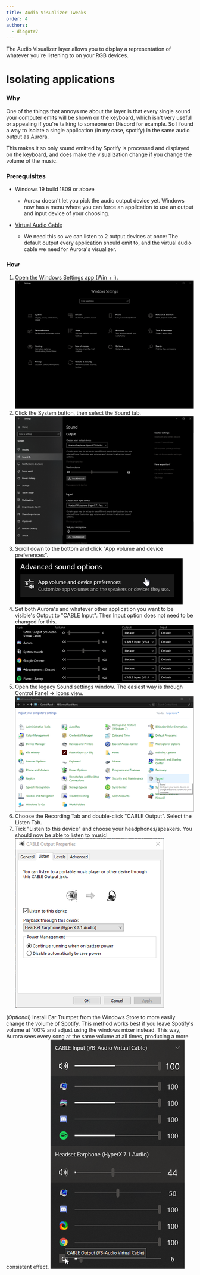 ```yaml
---
title: Audio Visualizer Tweaks
order: 4
authors:
  - diogotr7
---
```


The Audio Visualizer layer allows you to display a representation of whatever you're listening to on your RGB devices.


# Isolating applications

### Why
One of the things that annoys me about the layer is that every single sound your computer emits will be shown on the keyboard, which isn't very useful or appealing if you're talking to someone on Discord for example. So I found a way to isolate a single application (in my case, spotify) in the same audio output as Aurora.

This makes it so only sound emitted by Spotify is processed and displayed on the keyboard, and does make the visualization change if you change the volume of the music.

### Prerequisites
* Windows 19 build 1809 or above
  - Aurora doesn't let you pick the audio output device yet. Windows now has a menu where you can force an application to use an output and input device of your choosing.

* [Virtual Audio Cable](https://www.vb-audio.com/Cable/)
  - We need this so we can listen to 2 output devices at once: The default output every application should emit to, and the virtual audio cable we need for Aurora's visualizer.

### How
1. Open the Windows Settings app (Win + i).
  ![Windows settings app](/img/docs/windows-settings-app.png)
2. Click the System button, then select the Sound tab.
  ![Windows Sound tab](/img/docs/windows-settings-sound.png)
3. Scroll down to the bottom and click "App volume and device preferences".
  ![App volume and device preferences](/img/docs/windows-app-volume-preferences.png)
4. Set both Aurora's and whatever other application you want to be visible's Output to "CABLE Input". Then Input option does not need to be changed for this.
  ![App Volumes](/img/docs/windows-app-volumes.png)
5. Open the legacy Sound settings window. The easiest way is through Control Panel -> Icons view.
  ![Control Panel](/img/docs/windows-control-panel.png)
6. Choose the Recording Tab and double-click "CABLE Output". Select the Listen Tab.
7. Tick "Listen to this device" and choose your headphones/speakers. You should now be able to listen to music!
  ![Cable Output Properties](/img/docs/cable-properties.png)


(*Optional*) Install Ear Trumpet from the Windows Store to more easily change the volume of Spotify. This method works best if you leave Spotify's volume at 100% and adjust using the windows mixer instead. This way, Aurora sees every song at the same volume at all times, producing a more consistent effect.
  ![Ear Trumpet](/img/docs/ear-trumpet.png)
